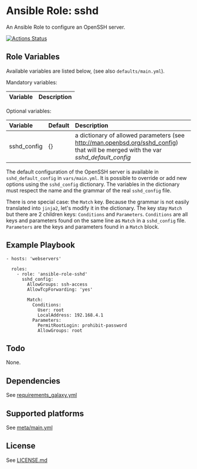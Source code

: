 # Ansible Role: sshd

An Ansible Role to configure an OpenSSH server.

[![Actions Status](https://github.com/tristan-weil/ansible-role-sshd/workflows/molecule/badge.svg?branch=master)](https://github.com/tristan-weil/ansible-role-sshd/actions)

## Role Variables

Available variables are listed below, (see also `defaults/main.yml`).

Mandatory variables:

| Variable      | Description |
| :------------ | :---------- |

Optional variables:

| Variable      | Default | Description |
| :------------ | :------ | :---------- |
| sshd_config   | {}      | a dictionary of allowed parameters (see http://man.openbsd.org/sshd_config) that will be merged with the var *sshd_default_config*
    
The default configuration of the OpenSSH server is available in `sshd_default_config` in `vars/main.yml`.
It is possible to override or add new options using the `sshd_config` dictionary.
The variables in the dictionary must respect the name and the grammar of the real `sshd_config` file.

There is one special case: the `Match` key. 
Because the grammar is not easily translated into `jinja2`, let's modify it in the dictionary.
The key stay `Match` but there are 2 children keys: `Conditions` and `Parameters`.
`Conditions` are all keys and parameters found on the same line as `Match` in a `sshd_config` file.
`Parameters` are the keys and parameters found in a `Match` block.

## Example Playbook

    - hosts: 'webservers'
    
      roles:
        - role: 'ansible-role-sshd'
          sshd_config:
            AllowGroups: ssh-access
            AllowTcpForwarding: 'yes'
            
            Match:
              Conditions:
                User: root
                LocalAddress: 192.168.4.1
              Parameters:
                PermitRootLogin: prohibit-password
                AllowGroups: root

## Todo

None.

## Dependencies

See [requirements_galaxy.yml](https://github.com/tristan-weil/ansible-role-sshd/blob/master/requirements_galaxy.yml)

## Supported platforms

See [meta/main.yml](https://github.com/tristan-weil/ansible-role-sshd/blob/master/meta/main.yml)

## License

See [LICENSE.md](https://github.com/tristan-weil/ansible-role-sshd/blob/master/LICENSE.md)
